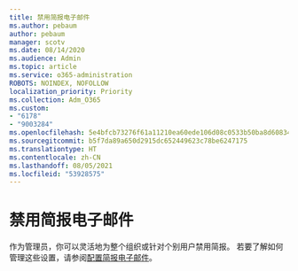 ```yaml
---
title: 禁用简报电子邮件
ms.author: pebaum
author: pebaum
manager: scotv
ms.date: 08/14/2020
ms.audience: Admin
ms.topic: article
ms.service: o365-administration
ROBOTS: NOINDEX, NOFOLLOW
localization_priority: Priority
ms.collection: Adm_O365
ms.custom:
- "6178"
- "9003284"
ms.openlocfilehash: 5e4bfcb73276f61a11210ea60ede106d08c0533b50ba8d60834dd0d353c3a2bb
ms.sourcegitcommit: b5f7da89a650d2915dc652449623c78be6247175
ms.translationtype: HT
ms.contentlocale: zh-CN
ms.lasthandoff: 08/05/2021
ms.locfileid: "53928575"
---
```

# <a name="disabling-briefing-email"></a>禁用简报电子邮件

作为管理员，你可以灵活地为整个组织或针对个别用户禁用简报。 若要了解如何管理这些设置，请参阅[配置简报电子邮件](https://docs.microsoft.com/briefing/be-admin)。
